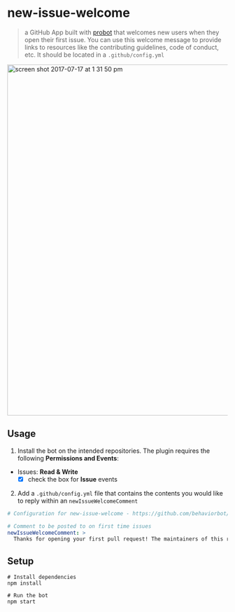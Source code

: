 # new-issue-welcome

> a GitHub App built with [probot](https://github.com/probot/probot) that welcomes new users when they open their first issue. You can use this welcome message to provide links to resources like the contributing guidelines, code of conduct, etc. It should be located in a `.github/config.yml`

<img width="801" alt="screen shot 2017-07-17 at 1 31 50 pm" src="https://user-images.githubusercontent.com/13410355/28288547-5f83aa8e-6af4-11e7-9692-eb41d42431e2.png">

## Usage

1. Install the bot on the intended repositories. The plugin requires the following **Permissions and Events**:
- Issues: **Read & Write**
  - [x] check the box for **Issue** events
2. Add a `.github/config.yml` file that contains the contents you would like to reply within an `newIssueWelcomeComment`
```yml
# Configuration for new-issue-welcome - https://github.com/behaviorbot/new-issue-welcome

# Comment to be posted to on first time issues
newIssueWelcomeComment: >
  Thanks for opening your first pull request! The maintainers of this repository would appreciate it if you could double check you are following the contributing guidelines here: example.com
```

## Setup

```
# Install dependencies
npm install

# Run the bot
npm start
```
